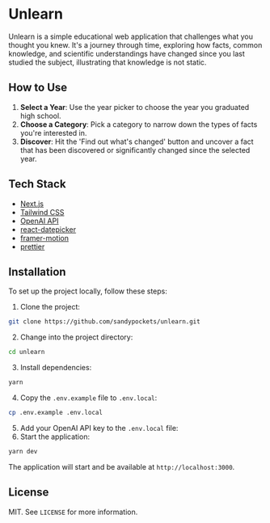 
# Unlearn
Unlearn is a simple educational web application that challenges what you thought you knew. It's a journey through time, exploring how facts, common knowledge, and scientific understandings have changed since you last studied the subject, illustrating that knowledge is not static.

## How to Use

1. **Select a Year**: Use the year picker to choose the year you graduated high school.
2. **Choose a Category**: Pick a category to narrow down the types of facts you're interested in.
3. **Discover**: Hit the 'Find out what's changed' button and uncover a fact that has been discovered or significantly changed since the selected year.

## Tech Stack
* [Next.js](https://nextjs.org/)
* [Tailwind CSS](https://tailwindcss.com/)
* [OpenAI API](https://beta.openai.com/)
* [react-datepicker](https://www.npmjs.com/package/react-datepicker)
* [framer-motion](https://www.framer.com/motion/)
* [prettier](https://prettier.io/)

## Installation
To set up the project locally, follow these steps:

1. Clone the project:
```bash
git clone https://github.com/sandypockets/unlearn.git
```
2. Change into the project directory:
```bash
cd unlearn
```
3. Install dependencies:
```bash
yarn
```
4. Copy the `.env.example` file to `.env.local`:
```bash
cp .env.example .env.local
```
5. Add your OpenAI API key to the `.env.local` file:
6. Start the application:
```bash
yarn dev
```

The application will start and be available at `http://localhost:3000`.

## License

MIT. See `LICENSE` for more information.